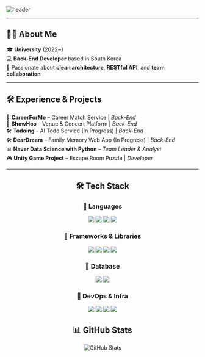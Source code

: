 <!--Header-->
![header](https://capsule-render.vercel.app/api?type=soft&color=gradient&customColorList=00f0ff,66ffcc,00bfff,3399ff,e0ffff&height=300&text=I'm%20Hyesuhan&fontColor=ffffff&fontSize=55&fontAlign=50&fontAlignY=50)


---

## 🙋‍♀️ About Me

🎓 **University** (2022~)  
💻 **Back-End Developer** based in South Korea  
🧠 Passionate about **clean architecture**, **RESTful API**, and **team collaboration**

---
## 🛠️ Experience & Projects
🎨 **CareerForMe** – Career Match Service | *Back-End*  
🎨 **ShowHoo** – Venue & Concert Platform | *Back-End*  
🛠️ **Todoing** – AI Todo Service (In Progress) | *Back-End*  
🛠️ **DearDream** – Family Memory Web App (In Progress) | *Back-End*  
📊 **Naver Data Science with Python** – *Team Leader & Analyst*  
🎮 **Unity Game Project** – Escape Room Puzzle | *Developer*

---

<h2 align="center">🛠 Tech Stack</h2>

<h3 align="center">📌 Languages</h3>
<p align="center">
  <img src="https://img.shields.io/badge/Spring-6DB33F?style=flat-square&logo=Spring&logoColor=white"/>
  <img src="https://img.shields.io/badge/C%2B%2B-00599C?style=flat-square&logo=c%2B%2B&logoColor=white"/>
  <img src="https://img.shields.io/badge/C%23-239120?style=flat-square&logo=c-sharp&logoColor=white"/>
  <img src="https://img.shields.io/badge/Python-3776AB?style=flat-square&logo=Python&logoColor=white"/>
</p>

<h3 align="center">📌 Frameworks & Libraries</h3>
<p align="center">
  <img src="https://img.shields.io/badge/Spring Boot-6DB33F?style=flat-square&logo=springboot&logoColor=white"/>
  <img src="https://img.shields.io/badge/springsecurity-6DB33F?style=flat-square&logo=springsecurity&logoColor=white"/>
  <img src="https://img.shields.io/badge/scikitlearn-F7931E?style=flat-square&logo=scikitlearn&logoColor=white"/>
  <img src="https://img.shields.io/badge/Unity-FFFFFF?style=flat-square&logo=unity&logoColor=white"/>
</p>

<h3 align="center">📌 Database</h3>
<p align="center">
  <img src="https://img.shields.io/badge/MySQL-4479A1?style=flat-square&logo=MySQL&logoColor=white"/>
  <img src="https://img.shields.io/badge/redis-FF4438?style=flat-square&logo=redis&logoColor=white"/>
</p>

<h3 align="center">📌 DevOps & Infra</h3>
<p align="center">
  <img src="https://img.shields.io/badge/Amazon%20AWS-232F3E?style=flat-square&logo=amazonaws&logoColor=white"/>
  <img src="https://img.shields.io/badge/docker-2496ED?style=flat-square&logo=docker&logoColor=white"/>
  <img src="https://img.shields.io/badge/nginx-009639?style=flat-square&logo=nginx&logoColor=white"/>
  <img src="https://img.shields.io/badge/githubactions-2088FF?style=flat-square&logo=githubactions&logoColor=white"/>
</p>

<h2 align="center">📊 GitHub Stats</h2>

<p align="center">
  <img src="https://github-readme-stats.vercel.app/api?username=hyesuhan&show_icons=true&theme=default" alt="GitHub Stats" />
</p>
